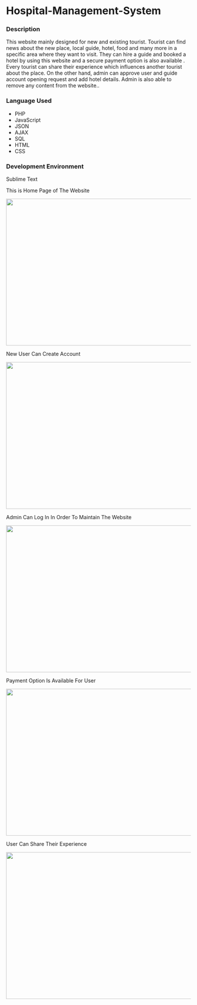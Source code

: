 # Hospital-Management-System
<!DOCTYPE html>
<html>
<body>
<h3>Description</h3>
<p>This website mainly designed for new and existing tourist. Tourist can find news about the new place, local guide, hotel, food and many more in a specific area where they want to visit. They can hire a guide and booked a hotel by using this website and a secure payment option is also available . Every tourist can share their experience which influences another tourist about the place.
On the other hand, admin can approve user and guide account opening request and add hotel details. Admin is also able to remove any content from the website..</p>
<h3>Language Used</h3>
  <ul>
  <li>PHP</li>
  <li>JavaScript</li>
  <li>JSON</li>
     <li>AJAX</li>
     <li>SQL</li>
     <li>HTML</li>
     <li>CSS</li>
</ul> 
<h3>Development Environment </h3>
  <p>Sublime Text</p>
  <p>This is Home Page of The Website </p> 
  <img src="https://i.imgur.com/ly80jrz.png" width="600" height="400">
 <p>New User Can Create Account</p> 
  <img src="https://i.imgur.com/7rNm6FO.png" width="600" height="400">
  <p>Admin Can Log In In Order To Maintain The Website</p>
  <img src="https://i.imgur.com/ML2TYfL.png" width="600" height="400">
  <p>Payment Option Is Available For User</p>
  <img src="https://i.imgur.com/n7eZrFz.png" width="600" height="400">
 <p>User Can Share Their Experience</p>
  <img src="https://i.imgur.com/xGatnby.png" width="600" height="400">
</body>
</html>
